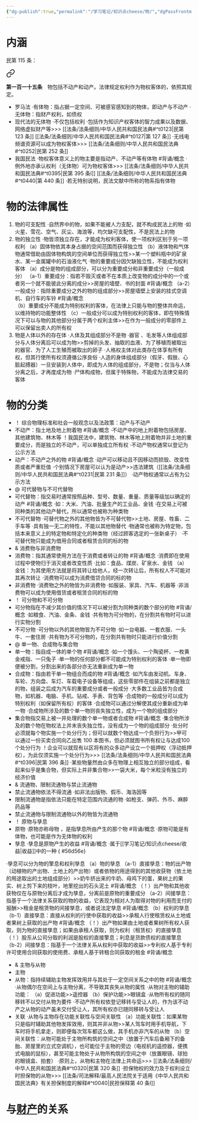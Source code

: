 ```yaml
---
{"dg-publish":true,"permalink":"/学习笔记/知识点cheese/物/","dgPassFrontmatter":true}
---
```


# 内涵
民第 115 条：
<div class="transclusion internal-embed is-loaded"><a class="markdown-embed-link" href="////#t0115" aria-label="Open link"><svg xmlns="http://www.w3.org/2000/svg" width="24" height="24" viewBox="0 0 24 24" fill="none" stroke="currentColor" stroke-width="2" stroke-linecap="round" stroke-linejoin="round" class="svg-icon lucide-link"><path d="M10 13a5 5 0 0 0 7.54.54l3-3a5 5 0 0 0-7.07-7.07l-1.72 1.71"></path><path d="M14 11a5 5 0 0 0-7.54-.54l-3 3a5 5 0 0 0 7.07 7.07l1.71-1.71"></path></svg></a><div class="markdown-embed">



**第一百一十五条**　物包括不动产和动产。法律规定权利作为物权客体的，依照其规定。 

</div></div>

- 罗马法
·有体物：指占据一定空间、可被感官感知到的物体，即动产与不动产
·无体物：指财产权利，如债权
- 现代法的无体物
·不仅包括权利
·包括作为知识产权客体的智力成果以及数据、网络虚拟财产等>>> [[法条/法条细则/中华人民共和国民法典#^t0123\|民第 123 条]] [[法条/法条细则/中华人民共和国民法典#^t0127\|第 127 条]]
·无线电频谱资源可以成为物权客体>>> [[法条/法条细则/中华人民共和国民法典#^t0252\|民第 252 条]]
- 我国民法
·物权客体意义上的物主要是指动产、不动产等有体物 #背诵/概念 
·例外地亦承认权利（无体物）可为物权客体>>> [[法条/法条细则/中华人民共和国民法典#^t0395\|民第 395 条Ⅰ]] [[法条/法条细则/中华人民共和国民法典#^t0440\|第 440 条]]
·若无特别说明，民法文献中所称的物系指有体物
# 物的法律属性
1. 物的可支配性
·自然界中的物，如果不能被人力支配，就不构成民法上的物
·如火星、雪花、空气、灰尘、海浪等，均欠缺可支配性，不是民法上的物
2. 物的独立性
·物皆须独立存在，才能成为权利客体，使一项权利区别于另一项权利
（a）固体物依其本身占据的空间范围而获得独立性
（b）液体物和气体物通常借助由固体物构筑的空间单位而获得独立性>>某一个塑料瓶中的矿泉水、某一金属罐中的石油液化气
·物的重要成分因欠缺独立性，不能成为权利客体
（a）成分是物的组成部分，可以分为重要成分和非重要成分（一般成分）
（a-1）重要成分：指若不毁灭或者不在本质上改变物的成分中的一个或者另一个就不能彼此分离的成分>>房屋的墙壁、书的封面 #背诵/概念 
（a-2）一般成分：指除重要成分之外的物的组成部分>>房屋墙壁上安装的挂式空调机、自行车的车铃 #背诵/概念  
（b）重要成分不能成为特别权利的客体，在法律上只能与物的整体共命运，以维持物的功能整体性
（c）一般成分可以成为特别权利的客体，即在特殊情况下可以与物的其他部分分属于两个权利主体>>在作为一般成分的零部件上可以保留出卖人的所有权
3. 物是人体以外的存在体
·人体及其组成部分不是物
·器官 、毛发等人体组成部分与人体分离后可以成为物>>剪掉的头发、抽取的血液、为了移植而被取出的器官、为了人工生殖而被取出的卵子
·人格权主体对此类存在体享有所有权，但其行使所有权须遵循公序良俗
·人造的身体组成部分（假牙、假肢、心脏起搏器）一旦安装到人体中，即成为人体的组成部分，不是物；仅当与人体分离之后，才再度成为物
·尸体构成物，但属于特殊物，不能成为法律交易的客体
# 物的分类
- ！ 综合物理标准和社会一般观念以及法政策：动产与不动产
- 不动产：指土地及地上附着物 #背诵/概念 
·不动产中的地上附着物包括房屋、其他建筑物、林木等
！我国民法中，建筑物、林木等地上附着物并非土地的重要成分，而是独立的不动产，可以单独成立所有权
·不动产物权通常以登记为公示方法
- 动产：不动产之外的物 #背诵/概念 
·动产可以移动且不因移动而损毁、改变性质或者严重贬值
·个别情况下房屋可以认为是动产>>违法建筑（[[法条/法条细则/中华人民共和国民法典#^t0231\|民第 231 条]]）
·动产物权通常以占有为公示方法
- @ 可代替物与不可代替物
- 可代替物：指交易时通常按照品种、型号、数量、重量、质量等级加以确定的动产 #背诵/概念 
·如：大米、汽油、批量生产的工业品、金钱
·在交易上可被同种类的其他动产替代，所以通常也被称为种类物
- 不可代替物
·可替代物之外的其他物皆为不可替代物>>土地、房屋、牲畜、二手车等
·具有独一无二的特性，不能以其他物替代
·物通常也被称为特定物，包括本来意义上的特定物和特定化的种类物（经过顾客选定的⼀张新桌子）
·不可替代物只能成为借用合同或者租赁合同的标的物
- & 消费物与非消费物
- 消费物：指其通常使用方法在于消费或者转让的物 #背诵/概念 
·消费即在使用过程中使物归于消灭或者改变性质
·比如：食品、煤炭、矿泉水、金钱
（a）金钱：为其使用方法就是将其转让给他人，经一次转让后，所有权人不可能对其再次转让
·消费物可以成为消费借贷合同的标的物
- 非消费物
·消费物之外的物皆为非消费物
·如服装、家具、汽车、机器等
·非消费物可以成为使用借货或者租赁合同的标的物
- ！ 可分物和不可分物
- 可分物指在不减少其价值的情况下可以被分割为同种类的数个部分的物 #背诵/概念 
·如粮食、汽油、金条、金钱
·共有物为可分物的，在分割共有物时可以进行实物分割
- 不可分物
·可分物以外的其他物皆为不可分物
·如一台电器、一套衣服、一头牛、一套住房
·共有物为不可分物的，在分割共有物时只能进行价值分割
- @ 单一物、合成物与集合物
- 单一物：指自成一体的单个物 #背诵/概念 
·如一个馒头、一个陶瓷杯、一枚黄金戒指、一只兔子
·单一物的任何部分都不可能成为特别权利的客体
·单一物即便被分割，分割出来的各部分亦无法重新成为单一物
- 合成物：指由若干单一物组合而成的物 #背诵/概念 
·如汽车由发动机、车身、车轮、方向盘、车灯、车载电子设备等组成，这些零部件在组装之前都是独立的物，组装之后成为汽车的重要成分或者⼀般成分
·大多数工业品皆为合成物，如机器、电脑、手机、钻戒、手表、背包等
·合成物的一般成分可以成为特别权利（如保留所有权）的客体
·合成物可以通过分解使其成分重新成为单一物
·合成物所涉及的数个单一物则丧失独立性，成为一个物的组成部分
- 集合物指交易上被一并处理的数个单一物或者合成物 #背诵/概念 
·集合物所涉及的数个物在物权法上并末丧失独立性，没有成为一个物的组成部分
·处分时必须就每个物实施一个处分行为；但可以就数个物达成一个负担行为>>甲可以通过一份买卖合同向乙出售 100 本图书，但必须就图书所有权让与达成100 个处分行为
！企业可以就现有以区将有的众多动产设立一个抵押权（浮动抵押权），为此仅须实施一个处分行为>>> [[法条/法条细则/中华人民共和国民法典#^t0396\|民第 396 条]]
·某些物量然由众多在物理上相互独立的部分组成，看起来似乎是集合物，但实际上并非集合物>>一袋大米，每个米粒没有独立的经济价值
- & 流通物、限制流通物与禁止流通物
- 禁止流通物依法不得流通
·如非法出版物、假币、海洛因等
- 限制流通物是指依法只能在特定范围内流通的物
·如枪支、弹药、外币、麻醉药品等
- 禁止流通物与限制流通物以外的物皆为流通物
- ！ 原物与孳息
- 原物
·原物亦称母物 ，是指孳息所由产生的那个物 #背诵/概念 
·原物可能是有体物，也可能是作为无体物的权利
- 孳息
·孳息是原物产生的收益 #背诵/概念 
·属于[[学习笔记/知识点cheese/收益\|收益]]中的一种
{ #56d56e}

·孳息可以分为物的擎息和权利孳息
（a）物的孳息
（a-1）直接孳息：物的出产物（动植物的产出物、土地上的产出物）或者依物的用途得到的其他收获物（依土地的用途取出的土地组成部分）>>奶牛挤出来的牛奶、母鸡下的蛋，果树上的果实、树上剪下来的枝叶，地里挖出的石头泥土 #背诵/概念 
（！）出产物和其他收获物仅在与原物分离后才成为孳息，分离前是原物的重要成分
（a-2）间接孳息：指基于一个法律关系获取的物的收益，它表现为相对人为取得对物的利用而支付的报酬>>租金是租赁物的间接孳息，或者说法定孳息 #背诵/概念 
（b）权利的孳息
（b-1）直接孳息：直接从权利的行使中获取的收益>>承租人行使租赁权从土地或者果树上获取的出产物 #背诵/概念 
（！）出产物如果由土地或者果树所有权人获取，则为物的直接孳息；如果由承租人获取，则为权利（租赁权）的直接孳息
（！）股东从公司分取的利润是股权的直接擎息；利息是货款债权的直接擎息
（b-2）间接孳息：指基于一个法律关系从权利中获取的收益>>专利权人基于专利许可使用合同获取的使用费、承租人基于转租合同获取的租金 #背诵/概念 
- & 主物与从物
- 主物
- 从物：指持续辅助主物发挥效用并与其处于一定空间关系之中的物 #背诵/概念 
·从物偶尔在空间上与主物分离，不导致其丧失从物的属性
·从物对主物的辅助功能：
（a）促进功能>>遥控器
（b）保护功能>>眼镜盒
·从物所有权的随同移转不以交付从物为要件
·不动产所有权依登记移转与受让人的，作为该不动产之从物的动产虽未交付受让人，其所有权亦已随同移转与受让人
- 关联
·从物与主物存在功能关联性与空间关联性
（a）功能关联性：如果某物只是临时辅助其他物发挥效用，则其并非从物>>某人驾车时用手机导航，下车时将手机拿走，则即便每次驾车都这么做，其手机亦非汽车的从物
（b）空间关联性：从物可能处于主物所构筑的空间之中（放置于汽车后备厢下的备胎、房屋里的立式空调机），也可能位于主物的旁边（电视机的遥控器，便携式电脑的鼠标），甚至可能主物处于从物所构筑的空间之中（放置眼镜、球拍的眼镜盒、拍套）
·原则上，从物和主物在法律上共命运>>> [[法条/法条细则/中华人民共和国民法典#^t0320\|民第 320 条]]
·担保物权的效力及于权利设立时担保物的从物>>> [[法条/司法解释/最高人民法院关于适用《中华人民共和国民法典》有关担保制度的解释#^t0040\|民担保释第 40 条Ⅰ]]
#  与[财产](财产.md)的关系
